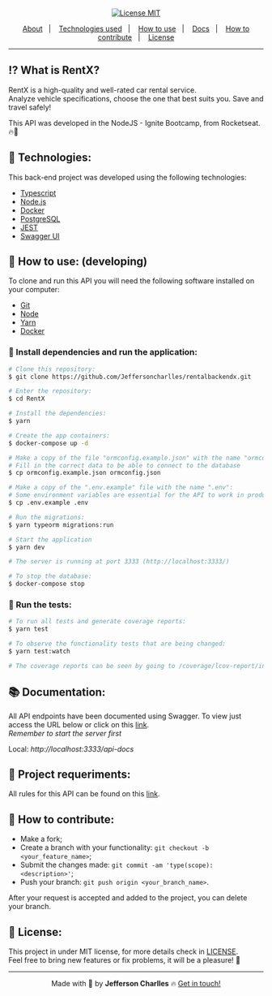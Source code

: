 <h1 align='center'>
  <img src=''>
</h1>

<div align="center">
  <a href="https://opensource.org/licenses/MIT"><img alt="License MIT" src="https://img.shields.io/badge/license-MIT-brightgreen"></a>
</div>

<p align="center">
  <a href="#interrobang-what-is-rentx">About</a>&nbsp;&nbsp;&nbsp;|&nbsp;&nbsp;&nbsp;
  <a href="#rocket-technologies">Technologies used</a>&nbsp;&nbsp;&nbsp;|&nbsp;&nbsp;&nbsp;
  <a href="#construction_worker-how-to-use-developing">How to use</a>&nbsp;&nbsp;&nbsp;|&nbsp;&nbsp;&nbsp;
  <a href="#books-documentation">Docs</a>&nbsp;&nbsp;&nbsp;|&nbsp;&nbsp;&nbsp;
  <a href="#confetti_ball-how-to-contribute">How to contribute</a>&nbsp;&nbsp;&nbsp;|&nbsp;&nbsp;&nbsp;
  <a href="#key-license">License</a>
</p>

---

## :interrobang: What is RentX?

RentX is a high-quality and well-rated car rental service. <br>
Analyze vehicle specifications, choose the one that best suits you. Save and travel safely! <br>

This API was developed in the NodeJS - Ignite Bootcamp, from Rocketseat. 🔥🚀

## :rocket: Technologies:

This back-end project was developed using the following technologies:

-   [Typescript][typescript]
-   [Node.js][nodejs]
-   [Docker][docker]
-   [PostgreSQL][postgresql]
-   [JEST][jest]
-   [Swagger UI][swagger]

## :construction_worker: How to use: (developing)

To clone and run this API you will need the following software installed on your computer:

-   [Git][git]
-   [Node][nodejs]
-   [Yarn][yarn]
-   [Docker][docker]

### :electric_plug: Install dependencies and run the application:

```bash
# Clone this repository:
$ git clone https://github.com/Jeffersoncharlles/rentalbackendx.git

# Enter the repository:
$ cd RentX

# Install the dependencies:
$ yarn

# Create the app containers:
$ docker-compose up -d

# Make a copy of the file "ormconfig.example.json" with the name "ormconfig.json":
# Fill in the correct data to be able to connect to the database
$ cp ormconfig.example.json ormconfig.json

# Make a copy of the ".env.example" file with the name ".env":
# Some environment variables are essential for the API to work in production
$ cp .env.example .env

# Run the migrations:
$ yarn typeorm migrations:run

# Start the application
$ yarn dev

# The server is running at port 3333 (http://localhost:3333/)

# To stop the database:
$ docker-compose stop
```

### 🧪 Run the tests:

```bash
# To run all tests and generate coverage reports:
$ yarn test

# To observe the functionality tests that are being changed:
$ yarn test:watch

# The coverage reports can be seen by going to /coverage/lcov-report/index.html and opening this html file in your browser.
```

## :books: Documentation:

All API endpoints have been documented using Swagger. To view just access the URL below or click on this [link](https://rentxapi.jefferdeveloper.com/api-docs/). <br>
_Remember to start the server first_

Local: _http://localhost:3333/api-docs_ <br>


## 📌 Project requeriments:

All rules for this API can be found on this [link](./docs/requeriments_en.md).

## :confetti_ball: How to contribute:

-   Make a fork;
-   Create a branch with your functionality: `git checkout -b <your_feature_name>`;
-   Submit the changes made: `git commit -am 'type(scope): <description>'`;
-   Push your branch: `git push origin <your_branch_name>`.

After your request is accepted and added to the project, you can delete your branch.

## :key: License:

This project in under MIT license, for more details check in [LICENSE][license]. <br>
Feel free to bring new features or fix problems, it will be a pleasure! 💜

---

<div align='center'>
  Made with 💚  by <strong>Jefferson Charlles</strong> 🔥
  <a href='https://www.linkedin.com/in/jeffersoncharlles/'>Get in touch!</a>
</div>

[typescript]: https://www.typescriptlang.org/
[nodejs]: https://nodejs.org/en/
[express]: https://expressjs.com/pt-br/
[postgresql]: https://www.enterprisedb.com/downloads/postgres-postgresql-downloads
[multer]: https://github.com/expressjs/multer
[swagger]: https://swagger.io/
[git]: https://git-scm.com
[docker]: https://www.docker.com/
[jest]: https://jestjs.io/
[yarn]: https://yarnpkg.com/
[license]: https://github.com/jeffersoncharlles/Foodfy/blob/master/LICENSE
[linkedin]: https://www.linkedin.com/in/jeffersoncharlles/
